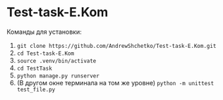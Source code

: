 # Test-task-E.Kom
Команды для установки:
1. `git clone https://github.com/AndrewShchetko/Test-task-E.Kom.git`
2. `cd Test-task-E.Kom`
3. `source .venv/bin/activate`
4. `cd TestTask`
5. `python manage.py runserver`
6. (В другом окне терминала на том же уровне) `python -m unittest test_file.py`
